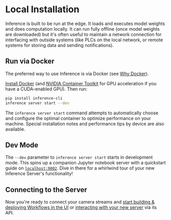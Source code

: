 # Local Installation

Inference is built to be run at the edge. It loads and executes model
weights and does computation locally. It can run fully offline (once
model weights are downloaded) but it's often useful to maintain a
network connection for interfacing with outside systems (like PLCs on
the local network, or remote systems for storing data and sending
notifications).

## Run via Docker

The preferred way to use Inference is via Docker 
(see [Why Docker](/understand/architecture/#why-docker)).

[Install Docker](https://docs.docker.com/engine/install/) (and
[NVIDIA Container Toolkit](https://docs.nvidia.com/datacenter/cloud-native/container-toolkit/latest/install-guide.html)
for GPU acceleration if you have a CUDA-enabled GPU). Then run:

```bash
pip install inference-cli
inference server start --dev
```

The `inference server start` command attempts to automatically choose 
and configure the optimal container to optimize performance on your machine.
Special installation notes and performance tips by device are also available.

## Dev Mode

The `--dev` parameter to `inference server start` starts in development mode.
This spins up a companion Jupyter notebook server with a quickstart guide on 
[`localhost:9002`](http://localhost:9002). Dive in there for a whirlwind tour
of your new Inference Server's functionality!

## Connecting to the Server

Now you're ready to connect your camera streams and
[start building & deploying Workflows in the UI](https://app.roboflow.com/workflows)
or [interacting with your new server](https://inference.roboflow.com/workflows/create_and_run/)
via its API.